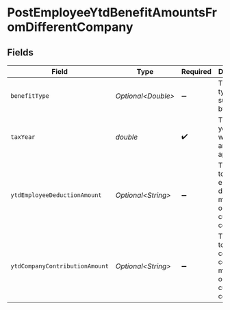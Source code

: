 # PostEmployeeYtdBenefitAmountsFromDifferentCompany


## Fields

| Field                                                                   | Type                                                                    | Required                                                                | Description                                                             |
| ----------------------------------------------------------------------- | ----------------------------------------------------------------------- | ----------------------------------------------------------------------- | ----------------------------------------------------------------------- |
| `benefitType`                                                           | *Optional\<Double>*                                                     | :heavy_minus_sign:                                                      | The benefit type supported by Gusto.                                    |
| `taxYear`                                                               | *double*                                                                | :heavy_check_mark:                                                      | The tax year for which this amount applies.                             |
| `ytdEmployeeDeductionAmount`                                            | *Optional\<String>*                                                     | :heavy_minus_sign:                                                      | The year-to-date employee deduction made outside the current company.   |
| `ytdCompanyContributionAmount`                                          | *Optional\<String>*                                                     | :heavy_minus_sign:                                                      | The year-to-date company contribution made outside the current company. |